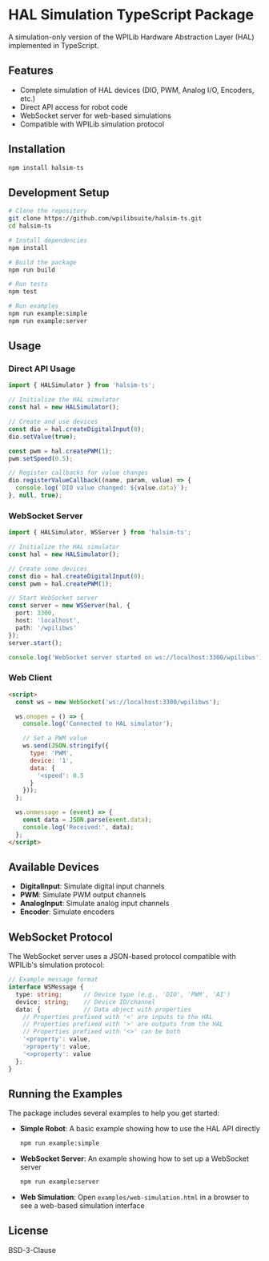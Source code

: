 # HAL Simulation TypeScript Package

A simulation-only version of the WPILib Hardware Abstraction Layer (HAL) implemented in TypeScript.

## Features

- Complete simulation of HAL devices (DIO, PWM, Analog I/O, Encoders, etc.)
- Direct API access for robot code
- WebSocket server for web-based simulations
- Compatible with WPILib simulation protocol

## Installation

```bash
npm install halsim-ts
```

## Development Setup

```bash
# Clone the repository
git clone https://github.com/wpilibsuite/halsim-ts.git
cd halsim-ts

# Install dependencies
npm install

# Build the package
npm run build

# Run tests
npm test

# Run examples
npm run example:simple
npm run example:server
```

## Usage

### Direct API Usage

```typescript
import { HALSimulator } from 'halsim-ts';

// Initialize the HAL simulator
const hal = new HALSimulator();

// Create and use devices
const dio = hal.createDigitalInput(0);
dio.setValue(true);

const pwm = hal.createPWM(1);
pwm.setSpeed(0.5);

// Register callbacks for value changes
dio.registerValueCallback((name, param, value) => {
  console.log(`DIO value changed: ${value.data}`);
}, null, true);
```

### WebSocket Server

```typescript
import { HALSimulator, WSServer } from 'halsim-ts';

// Initialize the HAL simulator
const hal = new HALSimulator();

// Create some devices
const dio = hal.createDigitalInput(0);
const pwm = hal.createPWM(1);

// Start WebSocket server
const server = new WSServer(hal, {
  port: 3300,
  host: 'localhost',
  path: '/wpilibws'
});
server.start();

console.log('WebSocket server started on ws://localhost:3300/wpilibws');
```

### Web Client

```html
<script>
  const ws = new WebSocket('ws://localhost:3300/wpilibws');

  ws.onopen = () => {
    console.log('Connected to HAL simulator');

    // Set a PWM value
    ws.send(JSON.stringify({
      type: 'PWM',
      device: '1',
      data: {
        '<speed': 0.5
      }
    }));
  };

  ws.onmessage = (event) => {
    const data = JSON.parse(event.data);
    console.log('Received:', data);
  };
</script>
```

## Available Devices

- **DigitalInput**: Simulate digital input channels
- **PWM**: Simulate PWM output channels
- **AnalogInput**: Simulate analog input channels
- **Encoder**: Simulate encoders

## WebSocket Protocol

The WebSocket server uses a JSON-based protocol compatible with WPILib's simulation protocol:

```typescript
// Example message format
interface WSMessage {
  type: string;      // Device type (e.g., 'DIO', 'PWM', 'AI')
  device: string;    // Device ID/channel
  data: {            // Data object with properties
    // Properties prefixed with '<' are inputs to the HAL
    // Properties prefixed with '>' are outputs from the HAL
    // Properties prefixed with '<>' can be both
    '<property': value,
    '>property': value,
    '<>property': value
  };
}
```

## Running the Examples

The package includes several examples to help you get started:

- **Simple Robot**: A basic example showing how to use the HAL API directly
  ```bash
  npm run example:simple
  ```

- **WebSocket Server**: An example showing how to set up a WebSocket server
  ```bash
  npm run example:server
  ```

- **Web Simulation**: Open `examples/web-simulation.html` in a browser to see a web-based simulation interface

## License

BSD-3-Clause
